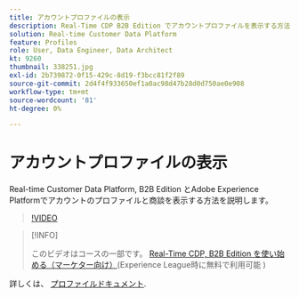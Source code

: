 ```yaml
---
title: アカウントプロファイルの表示
description: Real-Time CDP B2B Edition でアカウントプロファイルを表示する方法を説明します。
solution: Real-time Customer Data Platform
feature: Profiles
role: User, Data Engineer, Data Architect
kt: 9260
thumbnail: 338251.jpg
exl-id: 2b739872-0f15-429c-8d19-f3bcc81f2f89
source-git-commit: 2d4f4f933650ef1a0ac98d47b28d0d750ae0e908
workflow-type: tm+mt
source-wordcount: '81'
ht-degree: 0%

---
```


# アカウントプロファイルの表示

Real-time Customer Data Platform, B2B Edition とAdobe Experience Platformでアカウントのプロファイルと商談を表示する方法を説明します。

>[!VIDEO](https://video.tv.adobe.com/v/338251?quality=12&learn=on)

>[!INFO]
>
> このビデオはコースの一部です。 [Real-Time CDP, B2B Edition を使い始める（マーケター向け）](https://experienceleague.adobe.com/?recommended=ExperiencePlatform-U-1-2021.rtcdp.b2b)(Experience League時に無料で利用可能 )

詳しくは、 [プロファイルドキュメント](https://experienceleague.adobe.com/docs/experience-platform/rtcdp/profile/profile-browse.html).
